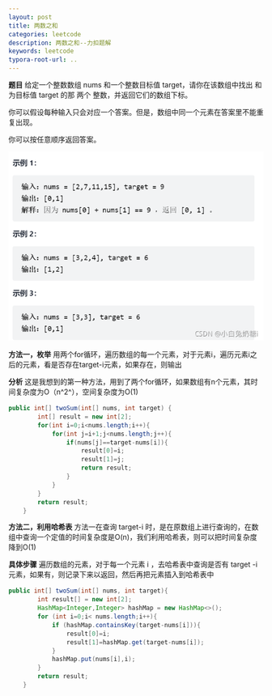 ```yaml
---
layout: post
title: 两数之和
categories: leetcode
description: 两数之和--力扣题解
keywords: leetcode
typora-root-url: ..
---
```


﻿**题目**
给定一个整数数组 nums 和一个整数目标值 target，请你在该数组中找出 和为目标值 target  的那 两个 整数，并返回它们的数组下标。

你可以假设每种输入只会对应一个答案。但是，数组中同一个元素在答案里不能重复出现。

你可以按任意顺序返回答案。

![img](/images/posts/Sum-of-two-numbers/15f774678a6240b18806de0776484417.png)

**方法一，枚举**
用两个for循环，遍历数组的每一个元素，对于元素i，遍历元素i之后的元素，看是否存在target-i元素，如果存在，则输出

**分析**
这是我想到的第一种方法，用到了两个for循环，如果数组有n个元素，其时间复杂度为O（n^2^），空间复杂度为O(1)

```java
public int[] twoSum(int[] nums, int target) {
        int[] result = new int[2];
        for(int i=0;i<nums.length;i++){
            for(int j=i+1;j<nums.length;j++){
                if(nums[j]==target-nums[i]){
                    result[0]=i;
                    result[1]=j;
                    return result;
                }
            }
        }
        return result;
    }
```

**方法二，利用哈希表**
方法一在查询 target-i 时，是在原数组上进行查询的，在数组中查询一个定值的时间复杂度是O(n)，我们利用哈希表，则可以把时间复杂度降到O(1)

**具体步骤**
遍历数组的元素，对于每一个元素 i ，去哈希表中查询是否有 target -i 元素，如果有，则记录下来以返回，然后再把元素插入到哈希表中

```java
public int[] twoSum(int[] nums, int target){
        int result[] = new int[2];
        HashMap<Integer,Integer> hashMap = new HashMap<>();
        for (int i=0;i< nums.length;i++){
            if (hashMap.containsKey(target-nums[i])){
                result[0]=i;
                result[1]=hashMap.get(target-nums[i]);
            }
            hashMap.put(nums[i],i);
        }
        return result;
    }
```